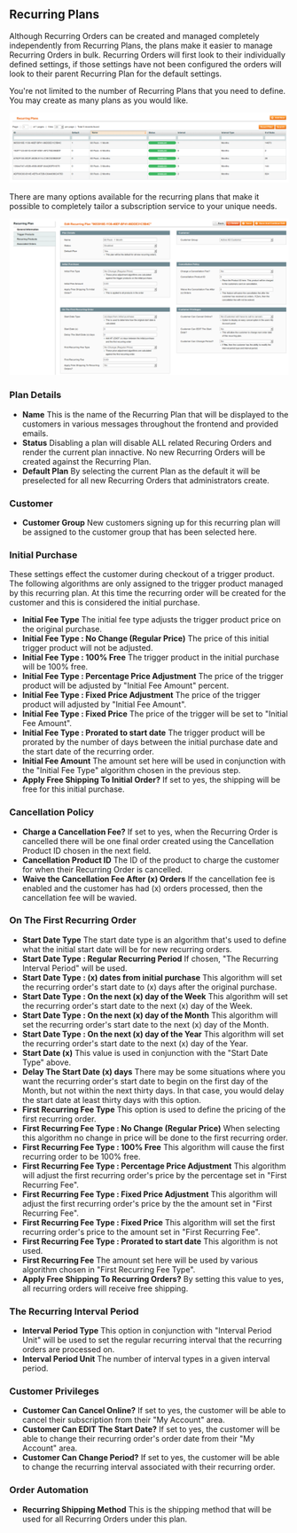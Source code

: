 ## Recurring Plans

Although Recurring Orders can be created and managed completely independently from Recurring Plans, the plans make it easier to manage Recurring Orders in bulk. Recurring Orders will first look to their individually defined settings, if those settings have not been configured the orders will look to their parent Recurring Plan for the default settings.

You're not limited to the number of Recurring Plans that you need to define. You may create as many plans as you would like.

![Recurring Plan Grid](recurring_plans.png)

There are many options available for the recurring plans that make it possible to completely tailor a subscription service to your unique needs.

![Edit Recurring Plan](recurring_plan_edit.png)

### Plan Details

* **Name** This is the name of the Recurring Plan that will be displayed to the customers in various messages throughout the frontend and provided emails.
* **Status** Disabling a plan will disable ALL related Recuring Orders and render the current plan innactive. No new Recurring Orders will be created against the Recurring Plan.
* **Default Plan** By selecting the current Plan as the default it will be preselected for all new Recurring Orders that administrators create.

### Customer

* **Customer Group** New customers signing up for this recurring plan will be assigned to the customer group that has been selected here.

### Initial Purchase

These settings effect the customer during checkout of a trigger product. The following algorithms are only assigned to the trigger product managed by this recurring plan. At this time the recurring order will be created for the customer and this is considered the initial purchase.

* **Initial Fee Type** The initial fee type adjusts the trigger product price on the original purchase. 
* **Initial Fee Type : No Change (Regular Price)** The price of this initial trigger product will not be adjusted.
* **Initial Fee Type : 100% Free** The trigger product in the initial purchase will be 100% free.
* **Initial Fee Type : Percentage Price Adjustment** The price of the trigger product will be adjusted by "Initial Fee Amount" percent.
* **Initial Fee Type : Fixed Price Adjustment** The price of the trigger product will adjusted by "Initial Fee Amount".
* **Initial Fee Type : Fixed Price** The price of the trigger will be set to "Initial Fee Amount".
* **Initial Fee Type : Prorated to start date** The trigger product will be prorated by the number of days between the initial purchase date and the start date of the recurring order.
* **Initial Fee Amount** The amount set here will be used in conjunction with the "Initial Fee Type" algorithm chosen in the previous step.
* **Apply Free Shipping To Initial Order?** If set to yes, the shipping will be free for this initial purchase.

### Cancellation Policy

* **Charge a Cancellation Fee?** If set to yes, when the Recurring Order is cancelled there will be one final order created using the Cancellation Product ID chosen in the next field.
* **Cancellation Product ID** The ID of the product to charge the customer for when their Recurring Order is cancelled.
* **Waive the Cancellation Fee After (x) Orders** If the cancellation fee is enabled and the customer has had (x) orders processed, then the cancellation fee will be wavied.

### On The First Recurring Order

* **Start Date Type** The start date type is an algorithm that's used to define what the initial start date will be for new recurring orders.
* **Start Date Type : Regular Recurring Period** If chosen, "The Recurring Interval Period" will be used. 
* **Start Date Type : (x) dates from initial purchase** This algorithm will set the recurring order's start date to (x) days after the original purchase. 
* **Start Date Type : On the next (x) day of the Week** This algorithm will set the recurring order's start date to the next (x) day of the Week.
* **Start Date Type : On the next (x) day of the Month** This algorithm will set the recurring order's start date to the next (x) day of the Month.
* **Start Date Type : On the next (x) day of the Year** This algorithm will set the recurring order's start date to the next (x) day of the Year.
* **Start Date (x)** This value is used in conjunction with the "Start Date Type" above.
* **Delay The Start Date (x) days** There may be some situations where you want the recurring order's start date to begin on the first day of the Month, but not within the next thirty days. In that case, you would delay the start date at least thirty days with this option.
* **First Recurring Fee Type** This option is used to define the pricing of the first recurring order.
* **First Recurring Fee Type : No Change (Regular Price)** When selecting this algorithm no change in price will be done to the first recurring order.
* **First Recurring Fee Type : 100% Free** This algorithm will cause the first recurring order to be 100% free.
* **First Recurring Fee Type : Percentage Price Adjustment** This algorithm will adjust the first recurring order's price by the percentage set in "First Recurring Fee".
* **First Recurring Fee Type : Fixed Price Adjustment** This algorithm will adjust the first recurring order's price by the the amount set in "First Recurring Fee".
* **First Recurring Fee Type : Fixed Price** This algorithm will set the first recurring order's price to the amount set in "First Recurring Fee".
* **First Recurring Fee Type : Prorated to start date** This algorithm is not used.
* **First Recurring Fee** The amount set here will be used by various algorithm chosen in "First Recurring Fee Type".
* **Apply Free Shipping To Recurring Orders?** By setting this value to yes, all recurring orders will receive free shipping.

### The Recurring Interval Period

* **Interval Period Type** This option in conjunction with "Interval Period Unit" will be used to set the regular recurring interval that the recurring orders are processed on.
* **Interval Period Unit** The number of interval types in a given interval period.

### Customer Privileges

* **Customer Can Cancel Online?** If set to yes, the customer will be able to cancel their subscription from their "My Account" area.
* **Customer Can EDIT The Start Date?** If set to yes, the customer will be able to change their recurring order's order date from their "My Account" area.
* **Customer Can Change Period?** If set to yes, the customer will be able to change the recurring interval associated with their recurring order.

### Order Automation

* **Recurring Shipping Method** This is the shipping method that will be used for all Recurring Orders under this plan.
